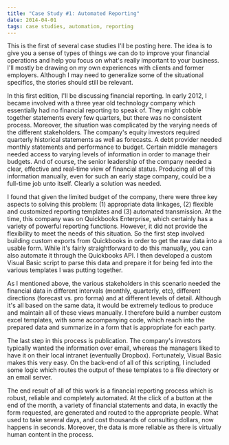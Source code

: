 ```yaml
---
title: "Case Study #1: Automated Reporting"
date: 2014-04-01
tags: case studies, automation, reporting
---
```


This is the first of several case studies I'll be posting here. The idea is to give you a sense of types of things we can do to improve your financial operations and help you focus on what's really important to your business. I'll mostly be drawing on my own experiences with clients and former employers. Although I may need to generalize some of the situational specifics, the stories should still be relevant.

In this first edition, I'll be discussing financial reporting. In early 2012, I became involved with a three year old technology company which essentially had no financial reporting to speak of. They might cobble together statements every few quarters, but there was no consistent process. Moreover, the situation was complicated by the varying needs of the different stakeholders. The company's equity investors required quarterly historical statements as well as forecasts. A debt provider needed monthly statements and performance to budget. Certain middle managers needed access to varying levels of information in order to manage their budgets. And of course, the senior leadership of the company needed a clear, effective and real-time view of financial status. Producing all of this information manually, even for such an early stage company, could be a full-time job unto itself. Clearly a solution was needed. 

I found that given the limited budget of the company, there were three key aspects to solving this problem: (1) appropriate data linkages, (2)  flexible and customized reporting templates and (3) automated transmission. At the time, this company was on Quickbooks Enterprise, which certainly has a variety of powerful reporting functions. However, it did not provide the flexibility to meet the needs of this situation. So the first step involved building custom exports from Quickbooks in order to get the raw data into a usable form. While it's fairly straightforward to do this manually, you can also automate it through the Quickbooks API. I then developed a custom Visual Basic script to parse this data and prepare it for being fed into the various templates I was putting together. 

As I mentioned above, the various stakeholders in this scenario needed the financial data in different intervals (monthly, quarterly, etc), different directions (forecast vs. pro forma) and at different levels of detail. Although it's all based on the same data, it would be extremely tedious to produce and maintain all of these views manually. I therefore build a number custom excel templates, with some accompanying code, which reach into the prepared data and summarize in a form that is appropriate for each party. 

The last step in this process is publication. The company's investors typically wanted the information over email, whereas the managers liked to have it on their local intranet (eventually Dropbox). Fortunately, Visual Basic makes this very easy. On the back-end of all of this scripting, I included some logic which routes the output of these templates to a file directory or an email server. 

The end result of all of this work is a financial reporting process which is robust, reliable and completely automated. At the click of a button at the end of the month, a variety of financial statements and data, in exactly the form requested, are generated and routed to the appropriate people. What used to take several days, and cost thousands of consulting dollars, now happens in seconds. Moreover, the data is more reliable as there is virtually human content in the process. 